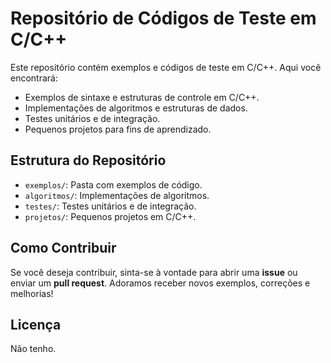 # Repositório de Códigos de Teste em C/C++

Este repositório contém exemplos e códigos de teste em C/C++. Aqui você encontrará:

- Exemplos de sintaxe e estruturas de controle em C/C++.
- Implementações de algoritmos e estruturas de dados.
- Testes unitários e de integração.
- Pequenos projetos para fins de aprendizado.

## Estrutura do Repositório

- `exemplos/`: Pasta com exemplos de código.
- `algoritmos/`: Implementações de algoritmos.
- `testes/`: Testes unitários e de integração.
- `projetos/`: Pequenos projetos em C/C++.

## Como Contribuir

Se você deseja contribuir, sinta-se à vontade para abrir uma **issue** ou enviar um **pull request**. Adoramos receber novos exemplos, correções e melhorias!

## Licença

Não tenho.

